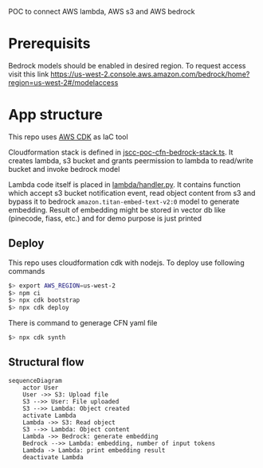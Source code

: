 POC to connect AWS lambda, AWS s3 and AWS bedrock

# Prerequisits
Bedrock models should be enabled in desired region. To request access visit this link https://us-west-2.console.aws.amazon.com/bedrock/home?region=us-west-2#/modelaccess

# App structure
This repo uses [AWS CDK](https://docs.aws.amazon.com/cdk/v2/guide/languages.html) as IaC tool

Cloudformation stack is defined in [jscc-poc-cfn-bedrock-stack.ts](./lib/jscc-poc-cfn-bedrock-stack.ts). It creates lambda, s3 bucket and grants peermission to lambda to read/write bucket and invoke bedrock model

Lambda code itself is placed in [lambda/handler.py](lambda/handler.py). It contains function which accept s3 bucket notification event, read object content from s3 and bypass it to bedrock `amazon.titan-embed-text-v2:0` model to generate embedding. Result of embedding might be stored in vector db like (pinecode, fiass, etc.) and for demo purpose is just printed

## Deploy
This repo uses cloudformation cdk with nodejs. To deploy use following commands

```bash
$> export AWS_REGION=us-west-2 
$> npm ci
$> npx cdk bootstrap
$> npx cdk deploy
```

There is command to generage CFN yaml file 
```bash
$> npx cdk synth 
```

## Structural flow
```mermaid
sequenceDiagram
    actor User
    User ->> S3: Upload file
    S3 -->> User: File uploaded
    S3 -->> Lambda: Object created
    activate Lambda
    Lambda ->> S3: Read object
    S3 -->> Lambda: Object content
    Lambda ->> Bedrock: generate embedding
    Bedrock -->> Lambda: embedding, number of input tokens
    Lambda -> Lambda: print embedding result
    deactivate Lambda
```    
